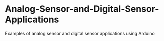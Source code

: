 # Analog-Sensor-and-Digital-Sensor-Applications
Examples of analog sensor and digital sensor  applications using Arduino
